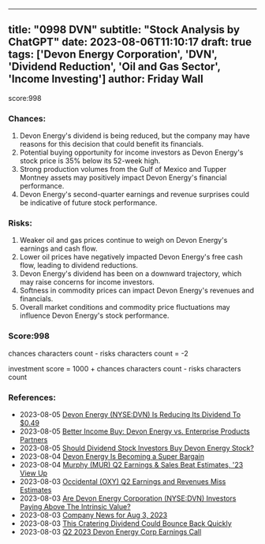 
---
title: "0998 DVN"
subtitle: "Stock Analysis by ChatGPT"
date: 2023-08-06T11:10:17
draft: true
tags: ['Devon Energy Corporation', 'DVN', 'Dividend Reduction', 'Oil and Gas Sector', 'Income Investing']
author: Friday Wall
---

score:998
### Chances:
1. Devon Energy's dividend is being reduced, but the company may have reasons for this decision that could benefit its financials.
2. Potential buying opportunity for income investors as Devon Energy's stock price is 35% below its 52-week high.
3. Strong production volumes from the Gulf of Mexico and Tupper Montney assets may positively impact Devon Energy's financial performance.
4. Devon Energy's second-quarter earnings and revenue surprises could be indicative of future stock performance.
### Risks:
1. Weaker oil and gas prices continue to weigh on Devon Energy's earnings and cash flow.
2. Lower oil prices have negatively impacted Devon Energy's free cash flow, leading to dividend reductions.
3. Devon Energy's dividend has been on a downward trajectory, which may raise concerns for income investors.
4. Softness in commodity prices can impact Devon Energy's revenues and financials.
5. Overall market conditions and commodity price fluctuations may influence Devon Energy's stock performance.
### Score:998
chances characters count - risks characters count = -2

investment score = 1000 + chances characters count - risks characters count
### References:
- 2023-08-05 [Devon Energy (NYSE:DVN) Is Reducing Its Dividend To $0.49](https://finance.yahoo.com/news/devon-energy-nyse-dvn-reducing-120843216.html?.tsrc=rss)
- 2023-08-05 [Better Income Buy: Devon Energy vs. Enterprise Products Partners](https://finance.yahoo.com/m/69335fba-a17f-3177-a719-4723e238b5d3/better-income-buy%3A-devon.html?.tsrc=rss)
- 2023-08-05 [Should Dividend Stock Investors Buy Devon Energy Stock?](https://finance.yahoo.com/m/ac96ade2-1459-34ae-9579-edf09f17e6e7/should-dividend-stock.html?.tsrc=rss)
- 2023-08-04 [Devon Energy Is Becoming a Super Bargain](https://finance.yahoo.com/m/7a81f878-dacc-3373-9c9e-88e871b232be/devon-energy-is-becoming-a.html?.tsrc=rss)
- 2023-08-04 [Murphy (MUR) Q2 Earnings & Sales Beat Estimates, '23 View Up](https://finance.yahoo.com/news/murphy-mur-q2-earnings-sales-170800768.html?.tsrc=rss)
- 2023-08-03 [Occidental (OXY) Q2 Earnings and Revenues Miss Estimates](https://finance.yahoo.com/news/occidental-oxy-q2-earnings-revenues-151600876.html?.tsrc=rss)
- 2023-08-03 [Are Devon Energy Corporation (NYSE:DVN) Investors Paying Above The Intrinsic Value?](https://finance.yahoo.com/news/devon-energy-corporation-nyse-dvn-140100002.html?.tsrc=rss)
- 2023-08-03 [Company News for Aug 3, 2023](https://finance.yahoo.com/news/company-news-aug-3-2023-132300677.html?.tsrc=rss)
- 2023-08-03 [This Cratering Dividend Could Bounce Back Quickly](https://finance.yahoo.com/m/8711e97c-20c9-3298-9260-0611a04fae36/this-cratering-dividend-could.html?.tsrc=rss)
- 2023-08-03 [Q2 2023 Devon Energy Corp Earnings Call](https://finance.yahoo.com/news/q2-2023-devon-energy-corp-074112820.html?.tsrc=rss)


                